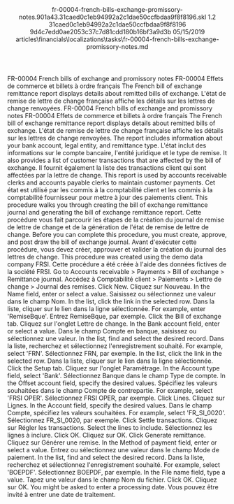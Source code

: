 <?xml version="1.0" encoding="UTF-8"?>
<xliff xmlns:logoport="urn:logoport:xliffeditor:xliff-extras:1.0" xmlns:xsi="http://www.w3.org/2001/XMLSchema-instance" xmlns="urn:oasis:names:tc:xliff:document:1.2" xmlns:xliffext="urn:microsoft:content:schema:xliffextensions" version="1.2" xsi:schemaLocation="urn:oasis:names:tc:xliff:document:1.2 xliff-core-1.2-transitional.xsd">
  <file datatype="xml" source-language="en-US" original="fr-00004-french-bills-exchange-promissory-notes.md" target-language="fr-FR">
    <header>
      <tool tool-company="Microsoft" tool-version="1.0-7889195" tool-name="mdxliff" tool-id="mdxliff"/>
      <xliffext:skl_file_name>fr-00004-french-bills-exchange-promissory-notes.901a43.31caed0c1eb94992a2c1dae50ccfbdaa9f8f8196.skl</xliffext:skl_file_name>
      <xliffext:version>1.2</xliffext:version>
      <xliffext:ms.openlocfilehash>31caed0c1eb94992a2c1dae50ccfbdaa9f8f8196</xliffext:ms.openlocfilehash>
      <xliffext:ms.sourcegitcommit>9d4c7edd0ae2053c37c7d81cdd180b16bf3a9d3b</xliffext:ms.sourcegitcommit>
      <xliffext:ms.lasthandoff>05/15/2019</xliffext:ms.lasthandoff>
      <xliffext:ms.openlocfilepath>articles\financials\localizations\tasks\fr-00004-french-bills-exchange-promissory-notes.md</xliffext:ms.openlocfilepath>
    </header>
    <body>
      <group extype="content" id="content">
        <trans-unit xml:space="preserve" translate="yes" id="101" restype="x-metadata">
          <source>FR-00004 French bills of exchange and promissory notes</source>
        <target logoport:matchpercent="101" state="translated" state-qualifier="leveraged-tm">FR-00004 Effets de commerce et billets à ordre français</target></trans-unit>
        <trans-unit xml:space="preserve" translate="yes" id="102" restype="x-metadata">
          <source>The French bill of exchange remittance report displays details about remitted bills of exchange.</source>
        <target logoport:matchpercent="101" state="translated" state-qualifier="leveraged-tm">L'état de remise de lettre de change française affiche les détails sur les lettres de change renvoyées.</target></trans-unit>
        <trans-unit xml:space="preserve" translate="yes" id="103">
          <source>FR-00004 French bills of exchange and promissory notes</source>
        <target logoport:matchpercent="101" state="translated" state-qualifier="leveraged-tm">FR-00004 Effets de commerce et billets à ordre français</target></trans-unit>
        <trans-unit xml:space="preserve" translate="yes" id="104">
          <source>The French bill of exchange remittance report displays details about remitted bills of exchange.</source>
        <target logoport:matchpercent="101" state="translated" state-qualifier="leveraged-tm">L'état de remise de lettre de change française affiche les détails sur les lettres de change renvoyées.</target></trans-unit>
        <trans-unit xml:space="preserve" translate="yes" id="105">
          <source>The report includes information about your bank account, legal entity, and remittance type.</source>
        <target logoport:matchpercent="101" state="translated" state-qualifier="leveraged-tm">L'état inclut des informations sur le compte bancaire, l'entité juridique et le type de remise.</target></trans-unit>
        <trans-unit xml:space="preserve" translate="yes" id="106">
          <source>It also provides a list of customer transactions that are affected by the bill of exchange.</source>
        <target logoport:matchpercent="101" state="translated" state-qualifier="leveraged-tm">Il fournit également la liste des transactions client qui sont affectées par la lettre de change.</target></trans-unit>
        <trans-unit xml:space="preserve" translate="yes" id="107">
          <source>This report is used by accounts receivable clerks and accounts payable clerks to maintain customer payments.</source>
        <target logoport:matchpercent="101" state="translated" state-qualifier="leveraged-tm">Cet état est utilisé par les commis à la comptabilité client et les commis à la comptabilité fournisseur pour mettre à jour des paiements client.</target></trans-unit>
        <trans-unit xml:space="preserve" translate="yes" id="108">
          <source>This procedure walks you through creating the bill of exchange remittance journal and generating the bill of exchange remittance report.</source>
        <target logoport:matchpercent="101" state="translated" state-qualifier="leveraged-tm">Cette procédure vous fait parcourir les étapes de la création du journal de remise de lettre de change et de la génération de l'état de remise de lettre de change.</target></trans-unit>
        <trans-unit xml:space="preserve" translate="yes" id="109">
          <source>Before you can complete this procedure, you must create, approve, and post draw the bill of exchange journal.</source>
        <target logoport:matchpercent="101" state="translated" state-qualifier="leveraged-tm">Avant d'exécuter cette procédure, vous devez créer, approuver et valider la création du journal des lettres de change.</target></trans-unit>
        <trans-unit xml:space="preserve" translate="yes" id="110">
          <source>This procedure was created using the demo data company FRSI.</source>
        <target logoport:matchpercent="101" state="translated" state-qualifier="leveraged-tm">Cette procédure a été créée à l'aide des données fictives de la société FRSI.</target></trans-unit>
        <trans-unit xml:space="preserve" translate="yes" id="111">
          <source>Go to Accounts receivable &gt; Payments &gt; Bill of exchange &gt; Remittance journal.</source>
        <target logoport:matchpercent="101" state="translated" state-qualifier="leveraged-tm">Accédez à Comptabilité client &gt; Paiements &gt; Lettre de change &gt; Journal des remises.</target></trans-unit>
        <trans-unit xml:space="preserve" translate="yes" id="112">
          <source>Click New.</source>
        <target logoport:matchpercent="101" state="translated" state-qualifier="leveraged-tm">Cliquez sur Nouveau.</target></trans-unit>
        <trans-unit xml:space="preserve" translate="yes" id="113">
          <source>In the Name field, enter or select a value.</source>
        <target logoport:matchpercent="101" state="translated" state-qualifier="leveraged-tm">Saisissez ou sélectionnez une valeur dans le champ Nom.</target></trans-unit>
        <trans-unit xml:space="preserve" translate="yes" id="114">
          <source>In the list, click the link in the selected row.</source>
        <target logoport:matchpercent="101" state="translated" state-qualifier="leveraged-tm">Dans la liste, cliquer sur le lien dans la ligne sélectionnée.</target></trans-unit>
        <trans-unit xml:space="preserve" translate="yes" id="115">
          <source>For example, enter 'RemiseBque'.</source>
        <target logoport:matchpercent="101" state="translated" state-qualifier="leveraged-tm">Entrez RemiseBque, par exemple.</target></trans-unit>
        <trans-unit xml:space="preserve" translate="yes" id="116">
          <source>Click the Bill of exchange tab.</source>
        <target logoport:matchpercent="101" state="translated" state-qualifier="leveraged-tm">Cliquez sur l'onglet Lettre de change.</target></trans-unit>
        <trans-unit xml:space="preserve" translate="yes" id="117">
          <source>In the Bank account field, enter or select a value.</source>
        <target logoport:matchpercent="101" state="translated" state-qualifier="leveraged-tm">Dans le champ Compte en banque, saisissez ou sélectionnez une valeur.</target></trans-unit>
        <trans-unit xml:space="preserve" translate="yes" id="118">
          <source>In the list, find and select the desired record.</source>
        <target logoport:matchpercent="101" state="translated" state-qualifier="leveraged-tm">Dans la liste, recherchez et sélectionnez l'enregistrement souhaité.</target></trans-unit>
        <trans-unit xml:space="preserve" translate="yes" id="119">
          <source>For example, select 'FRN'.</source>
        <target logoport:matchpercent="101" state="translated" state-qualifier="leveraged-tm">Sélectionnez FRN, par exemple.</target></trans-unit>
        <trans-unit xml:space="preserve" translate="yes" id="120">
          <source>In the list, click the link in the selected row.</source>
        <target logoport:matchpercent="101" state="translated" state-qualifier="leveraged-tm">Dans la liste, cliquer sur le lien dans la ligne sélectionnée.</target></trans-unit>
        <trans-unit xml:space="preserve" translate="yes" id="121">
          <source>Click the Setup tab.</source>
        <target logoport:matchpercent="101" state="translated" state-qualifier="leveraged-tm">Cliquez sur l'onglet Paramétrage.</target></trans-unit>
        <trans-unit xml:space="preserve" translate="yes" id="122">
          <source>In the Account type field, select 'Bank'.</source>
        <target logoport:matchpercent="101" state="translated" state-qualifier="leveraged-tm">Sélectionnez Banque dans le champ Type de compte.</target></trans-unit>
        <trans-unit xml:space="preserve" translate="yes" id="123">
          <source>In the Offset account field, specify the desired values.</source>
        <target logoport:matchpercent="101" state="translated" state-qualifier="leveraged-tm">Spécifiez les valeurs souhaitées dans le champ Compte de contrepartie.</target></trans-unit>
        <trans-unit xml:space="preserve" translate="yes" id="124">
          <source>For example, select 'FRSI OPER'.</source>
        <target logoport:matchpercent="101" state="translated" state-qualifier="leveraged-tm">Sélectionnez FRSI OPER, par exemple.</target></trans-unit>
        <trans-unit xml:space="preserve" translate="yes" id="125">
          <source>Click Lines.</source>
        <target logoport:matchpercent="101" state="translated" state-qualifier="leveraged-tm">Cliquez sur Lignes.</target></trans-unit>
        <trans-unit xml:space="preserve" translate="yes" id="126">
          <source>In the Account field, specify the desired values.</source>
        <target logoport:matchpercent="101" state="translated" state-qualifier="leveraged-tm">Dans le champ Compte, spécifiez les valeurs souhaitées.</target></trans-unit>
        <trans-unit xml:space="preserve" translate="yes" id="127">
          <source>For example, select 'FR_SI_0020'.</source>
        <target logoport:matchpercent="101" state="translated" state-qualifier="leveraged-tm">Sélectionnez FR_SI_0020, par exemple.</target></trans-unit>
        <trans-unit xml:space="preserve" translate="yes" id="128">
          <source>Click Settle transactions.</source>
        <target logoport:matchpercent="101" state="translated" state-qualifier="leveraged-tm">Cliquez sur Régler les transactions.</target></trans-unit>
        <trans-unit xml:space="preserve" translate="yes" id="129">
          <source>Select the lines to include.</source>
        <target logoport:matchpercent="101" state="translated" state-qualifier="leveraged-tm">Sélectionnez les lignes à inclure.</target></trans-unit>
        <trans-unit xml:space="preserve" translate="yes" id="130">
          <source>Click OK.</source>
        <target logoport:matchpercent="101" state="translated" state-qualifier="leveraged-tm">Cliquez sur OK.</target></trans-unit>
        <trans-unit xml:space="preserve" translate="yes" id="131">
          <source>Click Generate remittance.</source>
        <target logoport:matchpercent="101" state="translated" state-qualifier="leveraged-tm">Cliquez sur Générer une remise.</target></trans-unit>
        <trans-unit xml:space="preserve" translate="yes" id="132">
          <source>In the Method of payment field, enter or select a value.</source>
        <target logoport:matchpercent="101" state="translated" state-qualifier="leveraged-tm">Entrez ou sélectionnez une valeur dans le champ Mode de paiement.</target></trans-unit>
        <trans-unit xml:space="preserve" translate="yes" id="133">
          <source>In the list, find and select the desired record.</source>
        <target logoport:matchpercent="101" state="translated" state-qualifier="leveraged-tm">Dans la liste, recherchez et sélectionnez l'enregistrement souhaité.</target></trans-unit>
        <trans-unit xml:space="preserve" translate="yes" id="134">
          <source>For example, select 'BOEPDF'.</source>
        <target logoport:matchpercent="101" state="translated" state-qualifier="leveraged-tm">Sélectionnez BOEPDF, par exemple.</target></trans-unit>
        <trans-unit xml:space="preserve" translate="yes" id="135">
          <source>In the File name field, type a value.</source>
        <target logoport:matchpercent="101" state="translated" state-qualifier="leveraged-tm">Tapez une valeur dans le champ Nom du fichier.</target></trans-unit>
        <trans-unit xml:space="preserve" translate="yes" id="136">
          <source>Click OK.</source>
        <target logoport:matchpercent="101" state="translated" state-qualifier="leveraged-tm">Cliquez sur OK.</target></trans-unit>
        <trans-unit xml:space="preserve" translate="yes" id="137">
          <source>You might be asked to enter a processing date.</source>
        <target logoport:matchpercent="101" state="translated" state-qualifier="leveraged-tm">Vous pouvez être invité à entrer une date de traitement.</target></trans-unit>
      </group>
    </body>
  </file>
</xliff>